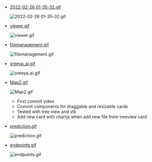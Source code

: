 - [2022-02-26 01-35-32.gif](2022-02-26%2001-35-32.gif) 
	
	![2022-02-26 01-35-32.gif](2022-02-26%2001-35-32.gif) 

- [viewer.gif](viewer.gif) 
	
	![viewer.gif](viewer.gif) 
	
- [filemanagement.gif](filemanagement.gif) 
	
	![filemanagement.gif](filemanagement.gif) 

- [sreeya_ai.gif](sreeya_ai.gif) 
	
	![sreeya_ai.gif](sreeya_ai.gif) 

- [Map2.gif](Map2.gif) 
	
	![Map2.gif](Map2.gif) 
	
	- First commit video
	- Commit components for draggable and resizable cards
	- Tested with tree view and vtk
	- Add new card with chartjs when add new file from treeview card

- [prediction.gif](prediction.gif) 
	
	![prediction.gif](prediction.gif) 

- [endpoints.gif](endpoints.gif) 
	
	![endpoints.gif](endpoints.gif) 



